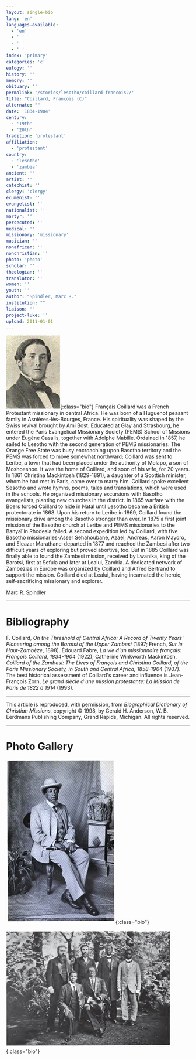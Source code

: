```yaml
---
layout: single-bio
lang: 'en'
languages-available:
  - 'en'
  - ' '
  - ' '
  - ' '
index: 'primary'
categories: 'c'
eulogy: ''
history: ''
memory: ''
obituary: ''
permalink: '/stories/lesotho/coillard-francois2/'
title: "Coillard, François (C)"
alternate: ""
date: '1834-1904'
century:
  - '19th'
  - '20th'
tradition: 'protestant'
affiliation:
  - 'protestant'
country:
  - 'lesotho'
  - 'zambia'
ancient: ''
artist: ''
catechist: ''
clergy: 'clergy'
ecumenist: ''
evangelist: ''
nationalist: ''
martyr: ''
persecuted: ''
medical: ''
missionary: 'missionary'
musician: ''
nonafrican: ''
nonchristian: ''
photo: 'photo'
scholar: ''
theologian: ''
translator: ''
women: ''
youth: ''
author: "Spindler, Marc R."
institution: ""
liaison: ""
project-luke: ''
upload: 2011-01-01
---
```


![image](/images/bio-pics/lesotho/coillard-francois2/F-coillard-head.gif){:class="bio"} Français Coillard was a French Protestant missionary in central Africa. He was born of a Huguenot peasant family in Asnières-lès-Bourges, France. His spirituality was shaped by the Swiss revival brought by Ami Bost. Educated at Glay and Strasbourg, he entered the Paris Evangelical Missionary Society (PEMS) School of Missions under Eugène Casalis, together with Adolphe Mabille. Ordained in 1857, he sailed to Lesotho with the second generation of PEMS missionaries. The Orange Free State was busy encroaching upon Basotho territory and the PEMS was forced to move somewhat northward; Coillard was sent to Leribe, a town that had been placed under the authority of Molapo, a son of Moshoeshoe. It was the home of Coillard, and soon of his wife, for 20 years. In 1861 Christina Mackintosh (1829-1891), a daughter of a Scottish minister, whom he had met in Paris, came over to marry him. Coillard spoke excellent Sesotho and wrote hymns, poems, tales and translations, which were used in the schools. He organized missionary excursions with Basotho evangelists, planting new churches in the district. In 1865 warfare with the Boers forced Coillard to hide in Natal until Lesotho became a British protectorate in 1868. Upon his return to Leribe in 1869, Coillard found the missionary drive among the Basotho stronger than ever. In 1875 a first joint mission of the Basotho church at Leribe and PEMS missionaries to the Banyaï in Rhodesia failed. A second expedition led by Coillard, with five Basotho missionaries-Asser Sehahoubane, Azael, Andreas, Aaron Mayoro, and Eleazar Marathane-departed in 1877 and reached the Zambesi after two difficult years of exploring but proved abortive, too. But in 1885 Coillard was finally able to found the Zambesi mission, received by Lwanika, king of the Barotsi, first at Sefula and later at Lealui, Zambia. A dedicated network of Zambezias in Europe was organized by Coillard and Alfred Bertrand to support the mission. Coillard died at Lealui, having incarnated the heroic, self-sacrificing missionary and explorer.

Marc R. Spindler

---

# Bibliography

F. Coillard, *On the Threshold of Central Africa: A Record of Twenty Years' Pioneering among the Barotsi of the Upper Zambesi* (1897; French, *Sur le Haut-Zambèze*, 1898). Édouard Fabre, *La vie d'un missionnaire français: François Coillard, 1834-1904* (1922); Catherine Winkworth Mackintosh, *Coillard of the Zambesi: The Lives of François and Christina Coillard, of the Paris Missionary Society, in South and Central Africa, 1858-1904* (1907). The best historical assessment of Coillard's career and influence is Jean-François Zorn, *Le grand siècle d'une mission protestante: La Mission de Paris de 1822 à 1914* (1993).

---

This article is reproduced, with permission, from *Biographical Dictionary of Christian Missions*, copyright © 1998, by Gerald H. Anderson, W. B. Eerdmans Publishing Company, Grand Rapids, Michigan. All rights reserved.

---

# Photo Gallery

![Lewanika](/images/bio-pics/lesotho/coillard-francois2/Lewanika.jpg){:class="bio"}

![Lewanika](/images/bio-pics/lesotho/coillard-francois2/Lewanika-suite.jpg){:class="bio"}
